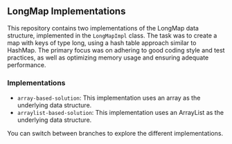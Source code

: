 ## LongMap Implementations

This repository contains two implementations of the LongMap data structure, implemented in the `LongMapImpl` class. The task was to create a map with keys of type long, using a hash table approach similar to HashMap. The primary focus was on adhering to good coding style and test practices, as well as optimizing memory usage and ensuring adequate performance.

### Implementations

- `array-based-solution`: This implementation uses an array as the underlying data structure.
- `arraylist-based-solution`: This implementation uses an ArrayList as the underlying data structure.

You can switch between branches to explore the different implementations.
